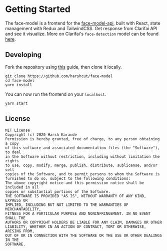 # Getting Started

The face-model is a frontend for the [face-model-api](https://github.com/harshcut/face-model-api), built with React, state management with Redux and TailwindCSS. Get response from Clarifai API and see it visualize. More on Clarifai's `face-detection` model can be found [here](https://www.clarifai.com/models/face-detection).

## Developing

Fork the repository using [this](https://docs.github.com/en/github/getting-started-with-github/fork-a-repo) guide, then clone it locally.

```shell
git clone https://github.com/harshcut/face-model
cd face-model
yarn install
```

You can now run the frontend on your `localhost`.

```shell
yarn start
```

## License

```text
MIT License
Copyright (c) 2020 Harsh Karande
Permission is hereby granted, free of charge, to any person obtaining a copy
of this software and associated documentation files (the "Software"), to deal
in the Software without restriction, including without limitation the rights
to use, copy, modify, merge, publish, distribute, sublicense, and/or sell
copies of the Software, and to permit persons to whom the Software is
furnished to do so, subject to the following conditions:
The above copyright notice and this permission notice shall be included in all
copies or substantial portions of the Software.
THE SOFTWARE IS PROVIDED "AS IS", WITHOUT WARRANTY OF ANY KIND, EXPRESS OR
IMPLIED, INCLUDING BUT NOT LIMITED TO THE WARRANTIES OF MERCHANTABILITY,
FITNESS FOR A PARTICULAR PURPOSE AND NONINFRINGEMENT. IN NO EVENT SHALL THE
AUTHORS OR COPYRIGHT HOLDERS BE LIABLE FOR ANY CLAIM, DAMAGES OR OTHER
LIABILITY, WHETHER IN AN ACTION OF CONTRACT, TORT OR OTHERWISE, ARISING FROM,
OUT OF OR IN CONNECTION WITH THE SOFTWARE OR THE USE OR OTHER DEALINGS IN THE
SOFTWARE.
```
